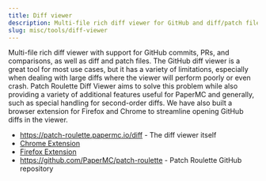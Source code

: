```yaml
---
title: Diff viewer
description: Multi-file rich diff viewer for GitHub and diff/patch files.
slug: misc/tools/diff-viewer
---
```


Multi-file rich diff viewer with support for GitHub commits, PRs, and comparisons, as well as
diff and patch files.
The GitHub diff viewer is a great tool for most use cases, but it has a variety of limitations,
especially when dealing with large diffs where the viewer will perform poorly or even crash.
Patch Roulette Diff Viewer aims to solve this problem while also providing a variety of additional
features useful for PaperMC and generally, such as special handling for second-order diffs. We have
also built a browser extension for Firefox and Chrome to streamline opening GitHub diffs in the
viewer.

- https://patch-roulette.papermc.io/diff - The diff viewer itself
- [Chrome Extension](https://chromewebstore.google.com/detail/patch-roulette/feaaoepdocmiibjilhoahgldkaajfnhb)
- [Firefox Extension](https://addons.mozilla.org/en-US/firefox/addon/patch-roulette/)
- https://github.com/PaperMC/patch-roulette - Patch Roulette GitHub repository
